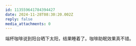 ```yaml
---
id: 113559641784394427
date: 2024-11-28T08:30:20.002Z
reply: false
media_attachments: 0
---
```


端杯咖啡说到阳台晒下太阳，结果睡着了。咖啡助眠效果真不错。

